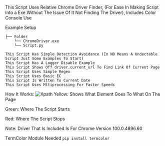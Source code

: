 This Script Uses Relative Chrome Driver Finder, (For Ease In Making Script Into a Exe Without The Issue Of It Not Finding The Driver), Includes Color Console Use

Example Setup 
```
├── Folder
    └── ChromeDriver.exe
    └── Script.py
```
```
This Script Has Simple Detection Avoidance (In NO Means A Undectable Script Just Some Examples To Start)
This Script Has A Logger Disable Example
This Script Shows Off driver.current_url To Find Link Of Current Page
This Script Uses Simple Regex
This Script Uses Basic EC
This Script Is Written To Current Date
This Script Uses Mltiprocessing For Faster Speeds
```
How It Works: 
![Xpath](https://user-images.githubusercontent.com/88535395/169719516-19ba7689-414a-45fd-8e14-b28925021051.png)
Yellow: Shows What Element Goes To What On The Page

Green: Where The Script Starts

Red: Where The Script Stops


Note:
Driver That Is Included Is For Chrome Version 100.0.4896.60

TermColor Module Needed
```pip install termcolor```
